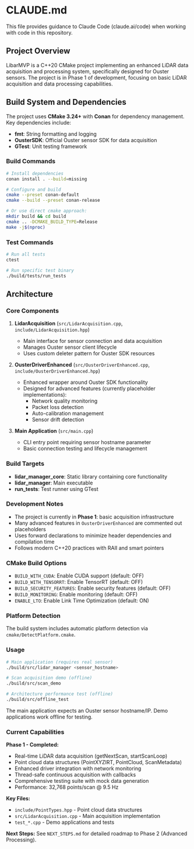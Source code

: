 # CLAUDE.md

This file provides guidance to Claude Code (claude.ai/code) when working with code in this repository.

## Project Overview

LibarMVP is a C++20 CMake project implementing an enhanced LiDAR data acquisition and processing system, specifically designed for Ouster sensors. The project is in Phase 1 of development, focusing on basic LiDAR acquisition and data processing capabilities.

## Build System and Dependencies

The project uses **CMake 3.24+** with **Conan** for dependency management. Key dependencies include:
- **fmt**: String formatting and logging
- **OusterSDK**: Official Ouster sensor SDK for data acquisition
- **GTest**: Unit testing framework

### Build Commands

```bash
# Install dependencies
conan install . --build=missing

# Configure and build
cmake --preset conan-default
cmake --build --preset conan-release

# Or use direct cmake approach:
mkdir build && cd build
cmake .. -DCMAKE_BUILD_TYPE=Release
make -j$(nproc)
```

### Test Commands

```bash
# Run all tests
ctest

# Run specific test binary
./build/tests/run_tests
```

## Architecture

### Core Components

1. **LidarAcquisition** (`src/LidarAcquisition.cpp`, `include/LidarAcquisition.hpp`)
   - Main interface for sensor connection and data acquisition
   - Manages Ouster sensor client lifecycle
   - Uses custom deleter pattern for Ouster SDK resources

2. **OusterDriverEnhanced** (`src/OusterDriverEnhanced.cpp`, `include/OusterDriverEnhanced.hpp`)
   - Enhanced wrapper around Ouster SDK functionality
   - Designed for advanced features (currently placeholder implementations):
     - Network quality monitoring
     - Packet loss detection
     - Auto-calibration management
     - Sensor drift detection

3. **Main Application** (`src/main.cpp`)
   - CLI entry point requiring sensor hostname parameter
   - Basic connection testing and lifecycle management

### Build Targets

- **lidar_manager_core**: Static library containing core functionality
- **lidar_manager**: Main executable
- **run_tests**: Test runner using GTest

### Development Notes

- The project is currently in **Phase 1**: basic acquisition infrastructure
- Many advanced features in `OusterDriverEnhanced` are commented out placeholders
- Uses forward declarations to minimize header dependencies and compilation time
- Follows modern C++20 practices with RAII and smart pointers

### CMake Build Options

- `BUILD_WITH_CUDA`: Enable CUDA support (default: OFF)
- `BUILD_WITH_TENSORRT`: Enable TensorRT (default: OFF)
- `BUILD_SECURITY_FEATURES`: Enable security features (default: OFF)
- `BUILD_MONITORING`: Enable monitoring (default: OFF)
- `ENABLE_LTO`: Enable Link Time Optimization (default: ON)

### Platform Detection

The build system includes automatic platform detection via `cmake/DetectPlatform.cmake`.

### Usage

```bash
# Main application (requires real sensor)
./build/src/lidar_manager <sensor_hostname>

# Scan acquisition demo (offline)
./build/src/scan_demo

# Architecture performance test (offline)
./build/src/offline_test
```

The main application expects an Ouster sensor hostname/IP. Demo applications work offline for testing.

### Current Capabilities

**Phase 1 - Completed:**
- Real-time LiDAR data acquisition (getNextScan, startScanLoop)
- Point cloud data structures (PointXYZIRT, PointCloud, ScanMetadata)
- Enhanced driver integration with network monitoring
- Thread-safe continuous acquisition with callbacks
- Comprehensive testing suite with mock data generation
- Performance: 32,768 points/scan @ 9.5 Hz

**Key Files:**
- `include/PointTypes.hpp` - Point cloud data structures
- `src/LidarAcquisition.cpp` - Main acquisition implementation
- `test_*.cpp` - Demo applications and tests

**Next Steps:** See `NEXT_STEPS.md` for detailed roadmap to Phase 2 (Advanced Processing).